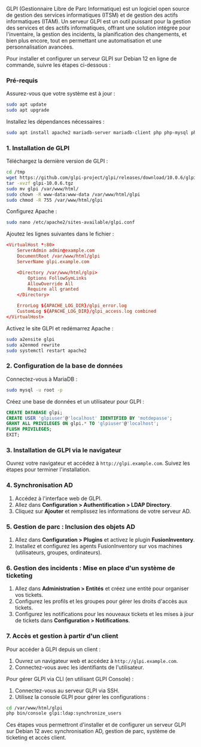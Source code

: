 GLPI (Gestionnaire Libre de Parc Informatique) est un logiciel open source de gestion des services informatiques (ITSM) et de gestion des actifs informatiques (ITAM). Un serveur GLPI est un outil puissant pour la gestion des services et des actifs informatiques, offrant une solution intégrée pour l'inventaire, la gestion des incidents, la planification des changements, et bien plus encore, tout en permettant une automatisation et une personnalisation avancées.

Pour installer et configurer un serveur GLPI sur Debian 12 en ligne de commande, suivre les étapes ci-dessous :

### Pré-requis

Assurez-vous que votre système est à jour :
```bash
sudo apt update
sudo apt upgrade
```

Installez les dépendances nécessaires :
```bash
sudo apt install apache2 mariadb-server mariadb-client php php-mysql php-cli php-curl php-ldap php-imap php-mbstring php-xml php-gd php-zip wget unzip
```

### 1. Installation de GLPI

Téléchargez la dernière version de GLPI :
```bash
cd /tmp
wget https://github.com/glpi-project/glpi/releases/download/10.0.6/glpi-10.0.6.tgz
tar -xvzf glpi-10.0.6.tgz
sudo mv glpi /var/www/html/
sudo chown -R www-data:www-data /var/www/html/glpi
sudo chmod -R 755 /var/www/html/glpi
```

Configurez Apache :
```bash
sudo nano /etc/apache2/sites-available/glpi.conf
```

Ajoutez les lignes suivantes dans le fichier :
```conf
<VirtualHost *:80>
    ServerAdmin admin@example.com
    DocumentRoot /var/www/html/glpi
    ServerName glpi.example.com

    <Directory /var/www/html/glpi>
        Options FollowSymLinks
        AllowOverride All
        Require all granted
    </Directory>

    ErrorLog ${APACHE_LOG_DIR}/glpi_error.log
    CustomLog ${APACHE_LOG_DIR}/glpi_access.log combined
</VirtualHost>
```

Activez le site GLPI et redémarrez Apache :
```bash
sudo a2ensite glpi
sudo a2enmod rewrite
sudo systemctl restart apache2
```

### 2. Configuration de la base de données

Connectez-vous à MariaDB :
```bash
sudo mysql -u root -p
```

Créez une base de données et un utilisateur pour GLPI :
```sql
CREATE DATABASE glpi;
CREATE USER 'glpiuser'@'localhost' IDENTIFIED BY 'motdepasse';
GRANT ALL PRIVILEGES ON glpi.* TO 'glpiuser'@'localhost';
FLUSH PRIVILEGES;
EXIT;
```

### 3. Installation de GLPI via le navigateur

Ouvrez votre navigateur et accédez à `http://glpi.example.com`. Suivez les étapes pour terminer l'installation.

### 4. Synchronisation AD

1. Accédez à l'interface web de GLPI.
2. Allez dans **Configuration > Authentification > LDAP Directory**.
3. Cliquez sur **Ajouter** et remplissez les informations de votre serveur AD.

### 5. Gestion de parc : Inclusion des objets AD

1. Allez dans **Configuration > Plugins** et activez le plugin **FusionInventory**.
2. Installez et configurez les agents FusionInventory sur vos machines (utilisateurs, groupes, ordinateurs).

### 6. Gestion des incidents : Mise en place d'un système de ticketing

1. Allez dans **Administration > Entités** et créez une entité pour organiser vos tickets.
2. Configurez les profils et les groupes pour gérer les droits d'accès aux tickets.
3. Configurez les notifications pour les nouveaux tickets et les mises à jour de tickets dans **Configuration > Notifications**.

### 7. Accès et gestion à partir d'un client

Pour accéder à GLPI depuis un client :
1. Ouvrez un navigateur web et accédez à `http://glpi.example.com`.
2. Connectez-vous avec les identifiants de l'utilisateur.

Pour gérer GLPI via CLI (en utilisant GLPI Console) :
1. Connectez-vous au serveur GLPI via SSH.
2. Utilisez la console GLPI pour gérer les configurations :
```bash
cd /var/www/html/glpi
php bin/console glpi:ldap:synchronize_users
```

Ces étapes vous permettront d'installer et de configurer un serveur GLPI sur Debian 12 avec synchronisation AD, gestion de parc, système de ticketing et accès client.
